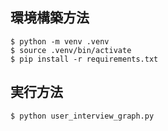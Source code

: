 ## 環境構築方法

```
$ python -m venv .venv
$ source .venv/bin/activate
$ pip install -r requirements.txt
```

## 実行方法

```
$ python user_interview_graph.py
```
